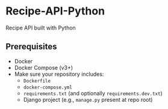 # Recipe-API-Python
Recipe API built with Python

## Prerequisites
- Docker
- Docker Compose (v3+)
- Make sure your repository includes:
  - `Dockerfile`
  - `docker-compose.yml`
  - `requirements.txt` (and optionally `requirements.dev.txt`)
  - Django project (e.g., `manage.py` present at repo root)



